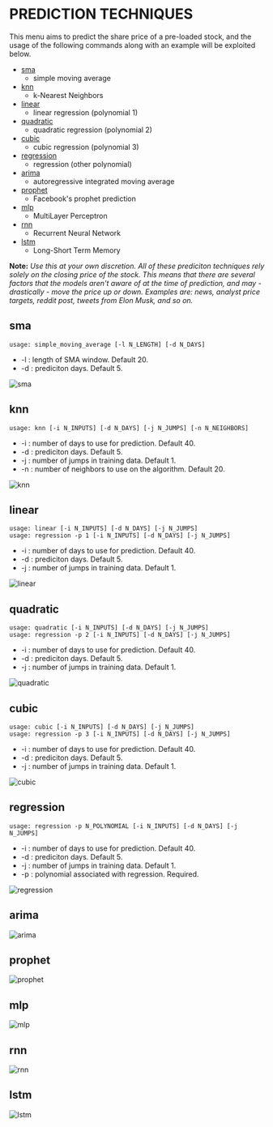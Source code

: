 # PREDICTION TECHNIQUES

This menu aims to predict the share price of a pre-loaded stock, and the usage of the following commands along with an example will be exploited below.

  * [sma](#sma)
    - simple moving average
  * [knn](#knn)
    - k-Nearest Neighbors
  * [linear](#linear)
    - linear regression (polynomial 1)
  * [quadratic](#quadratic)
    - quadratic regression (polynomial 2)
  * [cubic](#cubic)
    - cubic regression (polynomial 3)
  * [regression](#regression)
    - regression (other polynomial)
  * [arima](#arima)
    - autoregressive integrated moving average
  * [prophet](#prophet)
    - Facebook's prophet prediction
  * [mlp](#mlp)
    - MultiLayer Perceptron
  * [rnn](#rnn)
    - Recurrent Neural Network
  * [lstm](#lstm)
    - Long-Short Term Memory

**Note:** _Use this at your own discretion. All of these prediciton techniques rely solely on the closing price of the stock. This means that there are several factors that the models aren't aware of at the time of prediction, and may - drastically - move the price up or down. Examples are: news, analyst price targets, reddit post, tweets from Elon Musk, and so on._


## sma <a name="sma"></a>
```
usage: simple_moving_average [-l N_LENGTH] [-d N_DAYS]
```
  * -l : length of SMA window. Default 20.
  * -d : prediciton days. Default 5.

![sma](https://user-images.githubusercontent.com/25267873/108604945-d29aea80-73a8-11eb-8dac-6a545b9c52b9.png)

## knn <a name="knn"></a>
```
usage: knn [-i N_INPUTS] [-d N_DAYS] [-j N_JUMPS] [-n N_NEIGHBORS]
```
  * -i : number of days to use for prediction. Default 40.
  * -d : prediciton days. Default 5.
  * -j : number of jumps in training data. Default 1.
  * -n : number of neighbors to use on the algorithm. Default 20.

![knn](https://user-images.githubusercontent.com/25267873/108604942-d169bd80-73a8-11eb-9021-6f787cbd41e3.png)

## linear <a name="linear"></a>
```
usage: linear [-i N_INPUTS] [-d N_DAYS] [-j N_JUMPS]
usage: regression -p 1 [-i N_INPUTS] [-d N_DAYS] [-j N_JUMPS]
```
  * -i : number of days to use for prediction. Default 40.
  * -d : prediciton days. Default 5.
  * -j : number of jumps in training data. Default 1.

![linear](https://user-images.githubusercontent.com/25267873/108604948-d3cc1780-73a8-11eb-860f-49274a34038b.png)

## quadratic <a name="quadratic"></a>
```
usage: quadratic [-i N_INPUTS] [-d N_DAYS] [-j N_JUMPS]
usage: regression -p 2 [-i N_INPUTS] [-d N_DAYS] [-j N_JUMPS]
```
  * -i : number of days to use for prediction. Default 40.
  * -d : prediciton days. Default 5.
  * -j : number of jumps in training data. Default 1.

![quadratic](https://user-images.githubusercontent.com/25267873/108604935-cca50980-73a8-11eb-9af1-bba807203cc6.png)

## cubic <a name="cubic"></a>
```
usage: cubic [-i N_INPUTS] [-d N_DAYS] [-j N_JUMPS]
usage: regression -p 3 [-i N_INPUTS] [-d N_DAYS] [-j N_JUMPS]
```
  * -i : number of days to use for prediction. Default 40.
  * -d : prediciton days. Default 5.
  * -j : number of jumps in training data. Default 1.

![cubic](https://user-images.githubusercontent.com/25267873/108604941-d169bd80-73a8-11eb-9220-84a7013e1283.png)

## regression <a name="regression"></a>
```
usage: regression -p N_POLYNOMIAL [-i N_INPUTS] [-d N_DAYS] [-j N_JUMPS]
```
  * -i : number of days to use for prediction. Default 40.
  * -d : prediciton days. Default 5.
  * -j : number of jumps in training data. Default 1.
  * -p : polynomial associated with regression. Required.

![regression](https://user-images.githubusercontent.com/25267873/108604946-d3338100-73a8-11eb-9e99-fa526fb56672.png)

## arima <a name="arima"></a>

![arima](https://user-images.githubusercontent.com/25267873/108604947-d3cc1780-73a8-11eb-9dbb-53b959ae7947.png)

## prophet <a name="prophet"></a>

![prophet](https://user-images.githubusercontent.com/25267873/108604938-cf9ffa00-73a8-11eb-973b-0affb343e2f6.png)

## mlp <a name="mlp"></a>

![mlp](https://user-images.githubusercontent.com/25267873/108604944-d2025400-73a8-11eb-9ab6-52972160cd2a.png)

## rnn <a name="rnn"></a>

![rnn](https://user-images.githubusercontent.com/25267873/108604940-d0d12700-73a8-11eb-837e-a5aa128942d9.png)

## lstm <a name="lstm"></a>

![lstm](https://user-images.githubusercontent.com/25267873/108604943-d2025400-73a8-11eb-83c5-edb4a2121cba.png)


